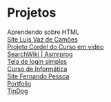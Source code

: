 # Projetos
Aprendendo sobre HTML
<br>
<a  href="https://isaaclana.github.io/Projetos/Luís Vaz de Camões/Index">Site Luís Vaz de Camões</a>
<br>
<a href="https://isaaclana.github.io/Projetos/PJcordel/Index">Projeto Cordel do Curso em video</a>
<br>
<a href="https://isaaclana.github.io/Projetos/SearchWiki/index">SearchWiki | Asmrprog</a>
<br>
<a href="https://isaaclana.github.io/Projetos/Tela-login/index">Tela de login simples</a>
<br>
<a href="https://isaaclana.github.io/Projetos/Site%20Curso%20de%20Informática/index">Curso de Informática</a>
<br>
<a href="https://isaaclana.github.io/Projetos\Fernando Pessoa\Páginas\Início\inicio.html">Site Fernando Pessoa</a>
<br>
<a href="https://isaaclana.github.io/Projetos/Portfólio/Main%20Page/index.html">Portfolio</a>
<br>
<a href="https://isaaclana.github.io/Projetos/TinDog">TinDog</a>
